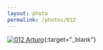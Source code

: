 ```yaml
---
layout: photo
permalink: /photos/012
---
```


[![012 Arturo](https://c1.staticflickr.com/1/536/19452125855_4c07158189_b.jpg)](https://www.flickr.com/photos/131440297@N08/19452125855/){:target="_blank"}
